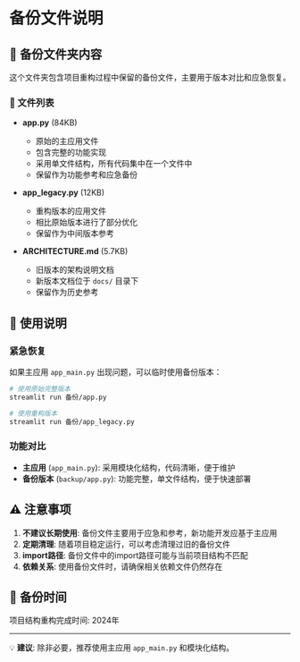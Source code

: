 # 备份文件说明

## 📁 备份文件夹内容

这个文件夹包含项目重构过程中保留的备份文件，主要用于版本对比和应急恢复。

### 📄 文件列表

- **app.py** (84KB)
  - 原始的主应用文件
  - 包含完整的功能实现
  - 采用单文件结构，所有代码集中在一个文件中
  - 保留作为功能参考和应急备份

- **app_legacy.py** (12KB)  
  - 重构版本的应用文件
  - 相比原始版本进行了部分优化
  - 保留作为中间版本参考

- **ARCHITECTURE.md** (5.7KB)
  - 旧版本的架构说明文档
  - 新版本文档位于 `docs/` 目录下
  - 保留作为历史参考

## 🚀 使用说明

### 紧急恢复
如果主应用 `app_main.py` 出现问题，可以临时使用备份版本：

```bash
# 使用原始完整版本
streamlit run 备份/app.py

# 使用重构版本  
streamlit run 备份/app_legacy.py
```

### 功能对比
- **主应用** (`app_main.py`): 采用模块化结构，代码清晰，便于维护
- **备份版本** (`backup/app.py`): 功能完整，单文件结构，便于快速部署

## ⚠️ 注意事项

1. **不建议长期使用**: 备份文件主要用于应急和参考，新功能开发应基于主应用
2. **定期清理**: 随着项目稳定运行，可以考虑清理过旧的备份文件
3. **import路径**: 备份文件中的import路径可能与当前项目结构不匹配
4. **依赖关系**: 使用备份文件时，请确保相关依赖文件仍然存在

## 📅 备份时间
项目结构重构完成时间: 2024年

---
💡 **建议**: 除非必要，推荐使用主应用 `app_main.py` 和模块化结构。 